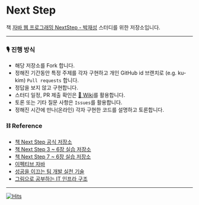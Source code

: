 # Next Step

책 [자바 웹 프로그래밍 NextStep - 박재성](http://www.yes24.com/Product/goods/31869154?scode=032&OzSrank=4) 스터디를 위한 저장소입니다.


---


### 🎙 진행 방식

- 해당 저장소를 Fork 합니다.
- 정해진 기간동안 특정 주제를 각자 구현하고 개인 GitHub id 브랜치로 (e.g. ku-kim) `Pull requests` 합니다.
- 정답을 보지 않고 구현합니다.
- 스터디 일정, PR 제출 확인은 [📒 Wiki](https://github.com/Next-Squad/Next-Step/wiki)를 활용합니다.
- 토론 또는 기타 질문 사항은 `Issues`를 활용합니다.
- 정해진 시간에 만나(온라인) 각자 구현한 코드를 설명하고 토론합니다.

### ⛓ Reference
- [책 Next Step 공식 저장소](https://github.com/slipp/jwp-book)
- [책 Next Step 3 ~ 6장 실습 저장소](https://github.com/slipp/web-application-server)
- [책 Next Step 7 ~ 6장 실습 저장소](https://github.com/slipp/jwp-basic)
- [이펙티브 자바](http://www.yes24.com/Product/Goods/65551284)
- [성공을 이끄는 팀 개발 실천 기술](http://www.yes24.com/Product/Goods/14725219)
- [그림으로 공부하는 IT 인프라 구조](http://www.yes24.com/Product/Goods/95800974)

---

[![Hits](https://hits.seeyoufarm.com/api/count/incr/badge.svg?url=https%3A%2F%2Fgithub.com%2FNext-Squad%2FNext-Step&count_bg=%2379C83D&title_bg=%23555555&icon=&icon_color=%23E7E7E7&title=hits&edge_flat=false)](https://hits.seeyoufarm.com)